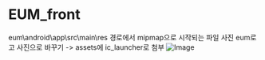 # EUM_front
eum\android\app\src\main\res 경로에서 mipmap으로 시작되는 파일 사진 eum로고 사진으로 바꾸기
-> assets에 ic_launcher로 첨부
![Image](https://github.com/user-attachments/assets/c7b7fc63-3dbc-4df2-9ffa-2909ada2e698)
